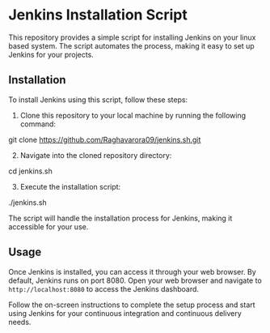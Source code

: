 # Jenkins Installation Script

This repository provides a simple script for installing Jenkins on your linux based system. The script automates the process, making it easy to set up Jenkins for your projects.

## Installation

To install Jenkins using this script, follow these steps:

1. Clone this repository to your local machine by running the following command:

git clone https://github.com/Raghavarora09/jenkins.sh.git

2. Navigate into the cloned repository directory:

cd jenkins.sh

3. Execute the installation script:

./jenkins.sh


The script will handle the installation process for Jenkins, making it accessible for your use.

## Usage

Once Jenkins is installed, you can access it through your web browser. By default, Jenkins runs on port 8080. Open your web browser and navigate to `http://localhost:8080` to access the Jenkins dashboard.

Follow the on-screen instructions to complete the setup process and start using Jenkins for your continuous integration and continuous delivery needs.
